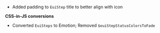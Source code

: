 - Added padding to `EuiStep` title to better align with icon

**CSS-in-JS conversions**

- Converted `EuiSteps` to Emotion; Removed `$euiStepStatusColorsToFade`
